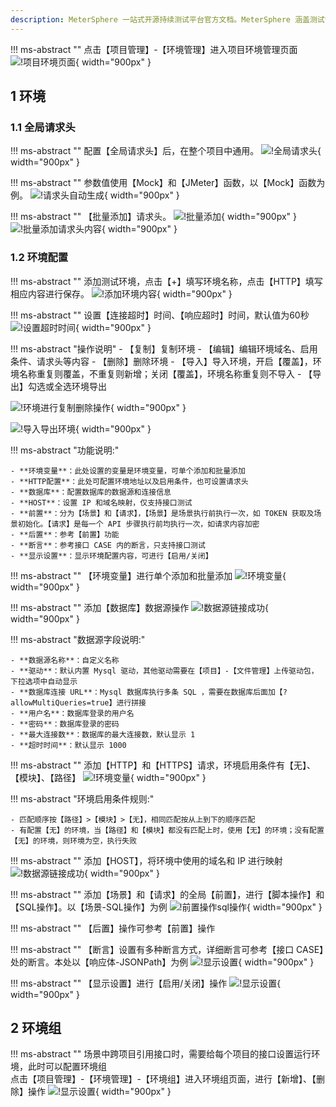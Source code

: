 ```yaml
---
description: MeterSphere 一站式开源持续测试平台官方文档。MeterSphere 涵盖测试管理、接口测试、UI 测试和性能测试等功能，全面兼容 JMeter、Selenium 等主流开源标准，有效助力开发和测试团队充分利用云弹性进行高度可 扩展的自动化测试，加速高质量的软件交付。
---
```


!!! ms-abstract ""
    点击【项目管理】-【环境管理】进入项目环境管理页面
![!项目环境页面](../../img/project_management/enviroment/项目环境页面.png){ width="900px" }

## 1 环境
### 1.1 全局请求头
!!! ms-abstract ""
    配置【全局请求头】后，在整个项目中通用。
![!全局请求头](../../img/project_management/enviroment/全局请求头.png){ width="900px" }

!!! ms-abstract ""
    参数值使用【Mock】和【JMeter】函数，以【Mock】函数为例。
![!请求头自动生成](../../img/project_management/enviroment/请求头自动生成.png){ width="900px" }

!!! ms-abstract ""
    【批量添加】请求头。
![!批量添加](../../img/project_management/enviroment/批量添加.png){ width="900px" }
![!批量添加请求头内容](../../img/project_management/enviroment/批量添加请求头内容.png){ width="900px" }

### 1.2 环境配置
!!! ms-abstract ""
    添加测试环境，点击【+】填写环境名称，点击【HTTP】填写相应内容进行保存。
![!添加环境内容](../../img/project_management/enviroment/添加环境内容.png){ width="900px" }

!!! ms-abstract ""
    设置【连接超时】时间、【响应超时】时间，默认值为60秒
![!设置超时时间](../../img/project_management/enviroment/设置超时时间.png){ width="900px" }

!!! ms-abstract "操作说明"
    - 【复制】复制环境
    - 【编辑】编辑环境域名、启用条件、请求头等内容
    - 【删除】删除环境
    - 【导入】导入环境，开启【覆盖】，环境名称重复则覆盖，不重复则新增；关闭【覆盖】，环境名称重复则不导入
    - 【导出】勾选或全选环境导出

![!环境进行复制删除操作](../../img/project_management/enviroment/环境进行复制删除操作.png){ width="900px" }

![!导入导出环境](../../img/project_management/enviroment/导入导出环境.png){ width="900px" }

!!! ms-abstract "功能说明:"

    - **环境变量**：此处设置的变量是环境变量，可单个添加和批量添加
    - **HTTP配置**：此处可配置环境地址以及启用条件，也可设置请求头
    - **数据库**：配置数据库的数据源和连接信息
    - **HOST**：设置 IP 和域名映射，仅支持接口测试
    - **前置**：分为【场景】和【请求】，【场景】是场景执行前执行一次，如 TOKEN 获取及场景初始化。【请求】是每一个 API 步骤执行前均执行一次，如请求内容加密
    - **后置**：参考【前置】功能
    - **断言**：参考接口 CASE 内的断言，只支持接口测试
    - **显示设置**：显示环境配置内容，可进行【启用/关闭】

!!! ms-abstract ""
    【环境变量】进行单个添加和批量添加
![!环境变量](../../img/project_management/enviroment/环境变量.png){ width="900px" }

!!! ms-abstract ""
    添加【数据库】数据源操作
![!数据源链接成功](../../img/project_management/enviroment/数据源链接成功.png){ width="900px" }

!!! ms-abstract "数据源字段说明:"

    - **数据源名称**：自定义名称
    - **驱动**：默认内置 Mysql 驱动，其他驱动需要在【项目】-【文件管理】上传驱动包，下拉选项中自动显示
    - **数据库连接 URL**：Mysql 数据库执行多条 SQL ，需要在数据库后面加【?allowMultiQueries=true】进行拼接
    - **用户名**：数据库登录的用户名
    - **密码**：数据库登录的密码
    - **最大连接数**：数据库的最大连接数，默认显示 1
    - **超时时间**：默认显示 1000

!!! ms-abstract ""
    添加【HTTP】和【HTTPS】请求，环境启用条件有【无】、【模块】、【路径】
![!环境变量](../../img/project_management/enviroment/http设置.png){ width="900px" }

!!! ms-abstract "环境启用条件规则:"

    - 匹配顺序按【路径】>【模块】>【无】，相同匹配按从上到下的顺序匹配
    - 有配置【无】的环境，当【路径】和【模块】都没有匹配上时，使用【无】的环境；没有配置【无】的环境，则环境为空，执行失败

!!! ms-abstract ""
    添加【HOST】，将环境中使用的域名和 IP 进行映射
![!数据源链接成功](../../img/project_management/enviroment/host域名解析.png){ width="900px" }

!!! ms-abstract ""
    添加【场景】和【请求】的全局【前置】，进行【脚本操作】和【SQL操作】。以【场景-SQL操作】为例
![!前置操作sql操作](../../img/project_management/enviroment/前置操作sql操作.png){ width="900px" }

!!! ms-abstract ""
    【后置】操作可参考【前置】操作

!!! ms-abstract ""
    【断言】设置有多种断言方式，详细断言可参考【接口 CASE】处的断言。本处以【响应体-JSONPath】为例
![!显示设置](../../img/project_management/enviroment/断言.png){ width="900px" }

!!! ms-abstract ""
    【显示设置】进行【启用/关闭】操作
![!显示设置](../../img/project_management/enviroment/显示设置.png){ width="900px" }

## 2 环境组
!!! ms-abstract ""
    场景中跨项目引用接口时，需要给每个项目的接口设置运行环境，此时可以配置环境组<br>
    点击【项目管理】-【环境管理】-【环境组】进入环境组页面，进行【新增】、【删除】操作
![!显示设置](../../img/project_management/enviroment/环境组功能.png){ width="900px" }


